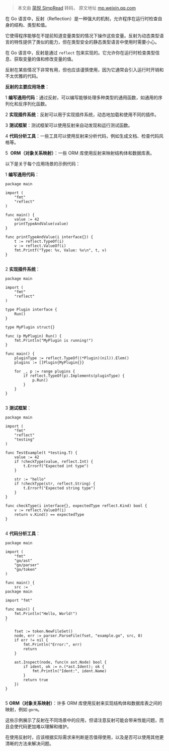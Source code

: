 > 本文由 [简悦 SimpRead](http://ksria.com/simpread/) 转码， 原文地址 [mp.weixin.qq.com](https://mp.weixin.qq.com/s/_MA2xKyPSK8XnnT6lP6FLA)

在 Go 语言中，反射（Reflection）是一种强大的机制，允许程序在运行时检查自身的结构、类型和值。

它使得程序能够在不提前知道变量类型的情况下操作这些变量。反射为动态类型语言的特性提供了类似的能力，但在类型安全的静态类型语言中使用时需要小心。

在 Go 语言中，反射是通过 `reflect` 包来实现的。它允许你在运行时检查类型信息、获取变量的值和修改变量的值。

反射在某些情况下非常有用，但也应该谨慎使用，因为它通常会引入运行时开销和不太优雅的代码。

**反射的主要应用场景**：

1 **编写通用代码**：通过反射，可以编写能够处理多种类型的通用函数，如通用的序列化和反序列化函数。

2 **实现插件系统**：反射可以用于实现插件系统，动态地加载和使用不同的插件。

3 **测试框架**：测试框架可以使用反射来自动发现和运行测试函数。

4 **代码分析工具**：一些工具可以使用反射来分析代码，例如生成文档、检查代码风格等。

5  **ORM（对象关系映射）**：一些 ORM 库使用反射来映射结构体和数据库表。

以下是关于每个应用场景的示例代码：

1 **编写通用代码**：

```
package main

import (
    "fmt"
    "reflect"
)

func main() {
    value := 42
    printTypeAndValue(value)
}

func printTypeAndValue(i interface{}) {
    t := reflect.TypeOf(i)
    v := reflect.ValueOf(i)
    fmt.Printf("Type: %v, Value: %v\n", t, v)
}


```

2 **实现插件系统**：

```
package main

import (
    "fmt"
    "reflect"
)

type Plugin interface {
    Run()
}

type MyPlugin struct{}

func (p MyPlugin) Run() {
    fmt.Println("MyPlugin is running!")
}

func main() {
    pluginType := reflect.TypeOf((*Plugin)(nil)).Elem()
    plugins := []Plugin{MyPlugin{}}

    for _, p := range plugins {
        if reflect.TypeOf(p).Implements(pluginType) {
            p.Run()
        }
    }
}


```

3 **测试框架**：

```
package main

import (
    "fmt"
    "reflect"
    "testing"
)

func TestExample(t *testing.T) {
    value := 42
    if !checkType(value, reflect.Int) {
        t.Errorf("Expected int type")
    }

    str := "hello"
    if !checkType(str, reflect.String) {
        t.Errorf("Expected string type")
    }
}

func checkType(i interface{}, expectedType reflect.Kind) bool {
    v := reflect.ValueOf(i)
    return v.Kind() == expectedType
}


```

4 **代码分析工具**：

```
package main

import (
    "fmt"
    "go/ast"
    "go/parser"
    "go/token"
)

func main() {
    src := `
package main

import "fmt"

func main() {
    fmt.Println("Hello, World!")
}
`

    fset := token.NewFileSet()
    node, err := parser.ParseFile(fset, "example.go", src, 0)
    if err != nil {
        fmt.Println("Error:", err)
        return
    }

    ast.Inspect(node, func(n ast.Node) bool {
        if ident, ok := n.(*ast.Ident); ok {
            fmt.Println("Ident:", ident.Name)
        }
        return true
    })
}


```

5 **ORM（对象关系映射）**：许多 ORM 库使用反射来实现结构体和数据库表之间的映射，例如 `gorm`。

这些示例展示了反射在不同场景中的应用，但请注意反射可能会带来性能问题，而且会使代码更加难以理解和维护。

在使用反射时，应该根据实际需求来判断是否值得使用，以及是否可以使用其他更清晰的方法来解决问题。